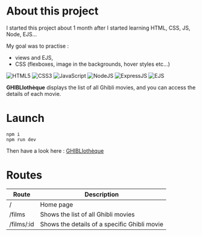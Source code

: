# About this project

I started this project about 1 month after I started learning HTML, CSS, JS, Node, EJS...

My goal was to practise :  

- views and EJS,
- CSS (flexboxes, image in the backgrounds, hover styles etc...)

![HTML5](https://img.shields.io/badge/HTML5-E34F26?style=for-the-badge&logo=html5&logoColor=ffffff)
![CSS3](https://img.shields.io/badge/CSS3-1572B6?style=for-the-badge&logo=css3&logoColor=ffffff)
![JavaScript](https://img.shields.io/badge/javascript-%23F7DF1E.svg?style=for-the-badge&logo=javascript&logoColor=black)
![NodeJS](https://img.shields.io/badge/node-%23339933.svg?style=for-the-badge&logo=node.js&logoColor=white)
![ExpressJS](https://img.shields.io/badge/Express-ccc?style=for-the-badge&logo=express&logoColor=black)
![EJS](https://img.shields.io/badge/EJS-B4CA65?style=for-the-badge)

__GHIBLIothèque__ displays the list of all Ghibli movies, and you can access the details of each movie.


# Launch

```shell
npm i
npm run dev
```  

Then have a look here : [GHIBLIothèque](http://localhost:4000/)

# Routes

|Route|Description|
|---|---|
|/|Home page|
|/films|Shows the list of all Ghibli movies|
|/films/:id|Shows the details of a specific Ghibli movie|